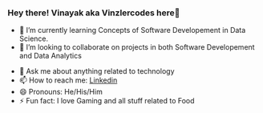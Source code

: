 ### Hey there! Vinayak aka Vinzlercodes here👋
<!-- - 🔭 I’m currently working on ... -->
- 🌱 I’m currently learning Concepts of Software Developement in Data Science. 
- 👯 I’m looking to collaborate on projects in both Software Developement and Data Analytics
<!-- - 🤔 I’m looking for help with ... -->
- 💬 Ask me about anything related to technology 
- 📫 How to reach me: [Linkedin](www.linkedin.com/in/vinayak-sengupta-022a86bb)
- 😄 Pronouns: He/His/Him
- ⚡ Fun fact: I love Gaming and all stuff related to Food
